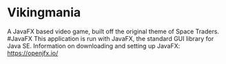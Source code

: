 # Vikingmania
A JavaFX based video game, built off the original theme of Space Traders.
#JavaFX
This application is run with JavaFX, the standard GUI library for Java SE.
Information on downloading and setting up JavaFX: https://openjfx.io/
